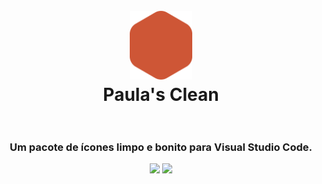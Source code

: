 <h1 align="center">
  <br>
    <img src="https://github.com/PaulaAlli/Paulas-clean/blob/main/logo.png" alt="logo" width="100">
  <br>
  Paula's Clean
  <br><br>
</h1>
<h3 align="center">
  Um pacote de ícones limpo e bonito para Visual Studio Code.
</h3>
<p align="center">
  <img src="https://vsmarketplacebadges.dev/version-short/paulaalli.paulaalli.svg?style=for-the-badge&colorA=ce5636&colorB=212628&label=Versao">
  <img src="https://vsmarketplacebadges.dev/downloads/paulaalli.paulaalli.svg?style=for-the-badge&colorA=ce5636&colorB=212628&label=Downloads">
</p>
